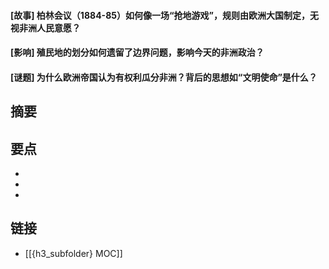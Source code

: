 #### [故事] 柏林会议（1884-85）如何像一场“抢地游戏”，规则由欧洲大国制定，无视非洲人民意愿？


#### [影响] 殖民地的划分如何遗留了边界问题，影响今天的非洲政治？


#### [谜题] 为什么欧洲帝国认为有权利瓜分非洲？背后的思想如“文明使命”是什么？


## 摘要


## 要点

- 
- 
- 

## 链接

- [[{h3_subfolder} MOC]]
